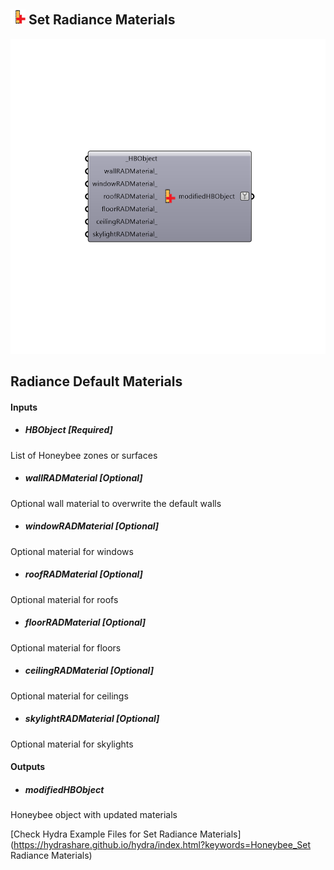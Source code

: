 ## ![](../../images/icons/Set_Radiance_Materials.png) Set Radiance Materials

![](../../images/components/Set_Radiance_Materials.png)

Radiance Default Materials
 -
 

#### Inputs
* ##### HBObject [Required]
List of Honeybee zones or surfaces
* ##### wallRADMaterial [Optional]
Optional wall material to overwrite the default walls
* ##### windowRADMaterial [Optional]
Optional material for windows
* ##### roofRADMaterial [Optional]
Optional material for roofs
* ##### floorRADMaterial [Optional]
Optional material for floors
* ##### ceilingRADMaterial [Optional]
Optional material for ceilings
* ##### skylightRADMaterial [Optional]
Optional material for skylights

#### Outputs
* ##### modifiedHBObject
Honeybee object with updated materials


[Check Hydra Example Files for Set Radiance Materials](https://hydrashare.github.io/hydra/index.html?keywords=Honeybee_Set Radiance Materials)